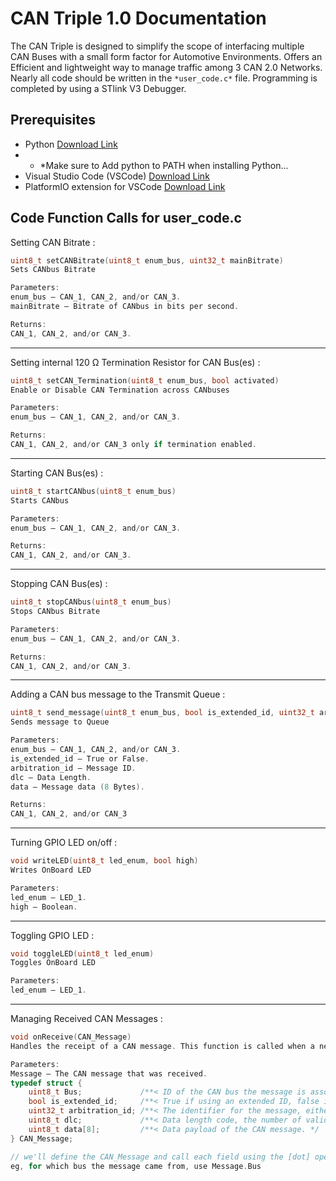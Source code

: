 # CAN Triple 1.0 Documentation

The CAN Triple is designed to simplify the scope of interfacing multiple CAN Buses with a small form factor for Automotive Environments. Offers an Efficient and lightweight way to manage traffic among 3 CAN 2.0 Networks. Nearly all code should be written in the `*user_code.c*` file. Programming is completed by using a STlink V3 Debugger.

## Prerequisites
- Python [Download Link](https://www.python.org/downloads/)
- - *Make sure to Add python to PATH when installing Python...
- Visual Studio Code (VSCode) [Download Link](https://code.visualstudio.com/)
- PlatformIO extension for VSCode [Download Link](https://platformio.org/platformio-ide)

## Code Function Calls for user_code.c

Setting CAN Bitrate : 
```C
uint8_t setCANBitrate(uint8_t enum_bus, uint32_t mainBitrate)
Sets CANbus Bitrate

Parameters:
enum_bus – CAN_1, CAN_2, and/or CAN_3.
mainBitrate – Bitrate of CANbus in bits per second.

Returns:
CAN_1, CAN_2, and/or CAN_3.
```
---
Setting internal 120 Ω Termination Resistor for CAN Bus(es) : 
```C
uint8_t setCAN_Termination(uint8_t enum_bus, bool activated)
Enable or Disable CAN Termination across CANbuses

Parameters:
enum_bus – CAN_1, CAN_2, and/or CAN_3.

Returns:
CAN_1, CAN_2, and/or CAN_3 only if termination enabled.
```
---
Starting CAN Bus(es) :
```C
uint8_t startCANbus(uint8_t enum_bus)
Starts CANbus

Parameters:
enum_bus – CAN_1, CAN_2, and/or CAN_3.

Returns:
CAN_1, CAN_2, and/or CAN_3.
```
---
Stopping CAN Bus(es) : 
```C
uint8_t stopCANbus(uint8_t enum_bus)
Stops CANbus Bitrate

Parameters:
enum_bus – CAN_1, CAN_2, and/or CAN_3.

Returns:
CAN_1, CAN_2, and/or CAN_3.
```
---
Adding a CAN bus message to the Transmit Queue : 
```C
uint8_t send_message(uint8_t enum_bus, bool is_extended_id, uint32_t arbitration_id, uint8_t dlc, uint8_t *data)
Sends message to Queue

Parameters:
enum_bus – CAN_1, CAN_2, and/or CAN_3.
is_extended_id – True or False.
arbitration_id – Message ID.
dlc – Data Length.
data – Message data (8 Bytes).

Returns:
CAN_1, CAN_2, and/or CAN_3
```
---
Turning GPIO LED on/off : 
```C
void writeLED(uint8_t led_enum, bool high)
Writes OnBoard LED

Parameters:
led_enum – LED_1.
high – Boolean.
```
---
Toggling GPIO LED : 
```C
void toggleLED(uint8_t led_enum)
Toggles OnBoard LED

Parameters:
led_enum – LED_1.
```
---
Managing Received CAN Messages : 
```C
void onReceive(CAN_Message)
Handles the receipt of a CAN message. This function is called when a new CAN message is received.

Parameters:
Message – The CAN message that was received.
typedef struct {
    uint8_t Bus;             /**< ID of the CAN bus the message is associated with. */
    bool is_extended_id;     /**< True if using an extended ID, false if using a standard ID. */
    uint32_t arbitration_id; /**< The identifier for the message, either standard or extended based on is_extended_id. */
    uint8_t dlc;             /**< Data length code, the number of valid bytes in the data field. */
    uint8_t data[8];         /**< Data payload of the CAN message. */
} CAN_Message;

// we'll define the CAN_Message and call each field using the [dot] operator.
eg, for which bus the message came from, use Message.Bus 
